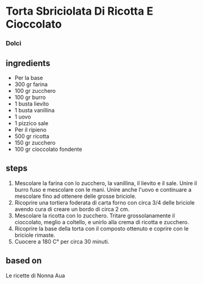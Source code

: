 



# Torta Sbriciolata Di Ricotta E Cioccolato
  
### Dolci
## ingredients
  
* Per la base  
* 300 gr farina  
* 100 gr zucchero  
* 100 gr burro   
* 1 busta lievito  
* 1 busta vanillina  
* 1 uovo  
* 1 pizzico sale  
* Per il ripieno  
* 500 gr ricotta  
* 150 gr zucchero  
* 100 gr cioccolato fondente
## steps
  
1. Mescolare la farina con lo zucchero, la vanillina, il lievito e il sale. Unire il burro fuso e mescolare con le mani. Unire anche l'uovo e continuare a mescolare fino ad ottenere delle grosse briciole.  
1. Ricoprire una tortiera foderata di carta forno con circa 3/4 delle briciole avendo cura di creare un bordo di circa 2 cm.  
1. Mescolare la ricotta con lo zucchero. Tritare grossolanamente il cioccolato, meglio a coltello, e unirlo alla crema di ricotta e zucchero.  
1. Ricoprire la base della torta con il composto ottenuto e coprire con le briciole rimaste.  
1. Cuocere a 180 C° per circa 30 minuti.
## based on
  
Le ricette di Nonna Aua